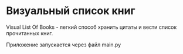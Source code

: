 # Визуальный список книг

Visual List Of Books - легкий способ хранить цитаты и вести список прочитанных книг.

Приложение запускается через файл main.py
